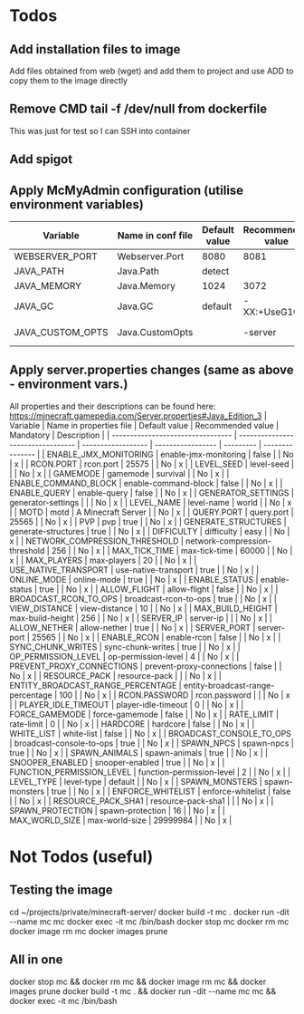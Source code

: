 # Todos

## Add installation files to image
Add files obtained from web (wget) and add them to project and use ADD to copy them to the image directly

## Remove CMD tail -f /dev/null from dockerfile
This was just for test so I can SSH into container

## Add spigot

## Apply McMyAdmin configuration (utilise environment variables)
| Variable         | Name in conf file | Default value | Recommended value | Mandatory | Description     |
| ---------------- | ----------------- | ------------- | ----------------- | --------- | --------------- |
| WEBSERVER_PORT   | Webserver.Port    | 8080          | 8081              | No        | x               |
| JAVA_PATH        | Java.Path         | detect        |                   | No        | x               |
| JAVA_MEMORY      | Java.Memory       | 1024          | 3072              | No        | x               |
| JAVA_GC          | Java.GC           | default       | -XX:+UseG1GC      | No        | x               |
| JAVA_CUSTOM_OPTS | Java.CustomOpts   |               | -server           | No        | Make it default?|


## Apply server.properties changes (same as above - environment vars.)
All properties and their descriptions can be found here: https://minecraft.gamepedia.com/Server.properties#Java_Edition_3
| Variable                          | Name in properties file           | Default value      | Recommended value | Mandatory | Description     |
| --------------------------------- | --------------------------------- | ------------------ | ----------------- | --------- | --------------- |
| ENABLE_JMX_MONITORING             | enable-jmx-monitoring             | false              |                   | No        | x               |
| RCON.PORT                         | rcon.port                         | 25575              |                   | No        | x               |
| LEVEL_SEED                        | level-seed                        |                    |                   | No        | x               |
| GAMEMODE                          | gamemode                          | survival           |                   | No        | x               |
| ENABLE_COMMAND_BLOCK              | enable-command-block              | false              |                   | No        | x               |
| ENABLE_QUERY                      | enable-query                      | false              |                   | No        | x               |
| GENERATOR_SETTINGS                | generator-settings                |                    |                   | No        | x               |
| LEVEL_NAME                        | level-name                        | world              |                   | No        | x               |
| MOTD                              | motd                              | A Minecraft Server |                   | No        | x               |
| QUERY.PORT                        | query.port                        | 25565              |                   | No        | x               |
| PVP                               | pvp                               | true               |                   | No        | x               |
| GENERATE_STRUCTURES               | generate-structures               | true               |                   | No        | x               |
| DIFFICULTY                        | difficulty                        | easy               |                   | No        | x               |
| NETWORK_COMPRESSION_THRESHOLD     | network-compression-threshold     | 256                |                   | No        | x               |
| MAX_TICK_TIME                     | max-tick-time                     | 60000              |                   | No        | x               |
| MAX_PLAYERS                       | max-players                       | 20                 |                   | No        | x               |
| USE_NATIVE_TRANSPORT              | use-native-transport              | true               |                   | No        | x               |
| ONLINE_MODE                       | online-mode                       | true               |                   | No        | x               |
| ENABLE_STATUS                     | enable-status                     | true               |                   | No        | x               |
| ALLOW_FLIGHT                      | allow-flight                      | false              |                   | No        | x               |
| BROADCAST_RCON_TO_OPS             | broadcast-rcon-to-ops             | true               |                   | No        | x               |
| VIEW_DISTANCE                     | view-distance                     | 10                 |                   | No        | x               |
| MAX_BUILD_HEIGHT                  | max-build-height                  | 256                |                   | No        | x               |
| SERVER_IP                         | server-ip                         |                    |                   | No        | x               |
| ALLOW_NETHER                      | allow-nether                      | true               |                   | No        | x               |
| SERVER_PORT                       | server-port                       | 25565              |                   | No        | x               |
| ENABLE_RCON                       | enable-rcon                       | false              |                   | No        | x               |
| SYNC_CHUNK_WRITES                 | sync-chunk-writes                 | true               |                   | No        | x               |
| OP_PERMISSION_LEVEL               | op-permission-level               | 4                  |                   | No        | x               |
| PREVENT_PROXY_CONNECTIONS         | prevent-proxy-connections         | false              |                   | No        | x               |
| RESOURCE_PACK                     | resource-pack                     |                    |                   | No        | x               |
| ENTITY_BROADCAST_RANGE_PERCENTAGE | entity-broadcast-range-percentage | 100                |                   | No        | x               |
| RCON.PASSWORD                     | rcon.password                     |                    |                   | No        | x               |
| PLAYER_IDLE_TIMEOUT               | player-idle-timeout               | 0                  |                   | No        | x               |
| FORCE_GAMEMODE                    | force-gamemode                    | false              |                   | No        | x               |
| RATE_LIMIT                        | rate-limit                        | 0                  |                   | No        | x               |
| HARDCORE                          | hardcore                          | false              |                   | No        | x               |
| WHITE_LIST                        | white-list                        | false              |                   | No        | x               |
| BROADCAST_CONSOLE_TO_OPS          | broadcast-console-to-ops          | true               |                   | No        | x               |
| SPAWN_NPCS                        | spawn-npcs                        | true               |                   | No        | x               |
| SPAWN_ANIMALS                     | spawn-animals                     | true               |                   | No        | x               |
| SNOOPER_ENABLED                   | snooper-enabled                   | true               |                   | No        | x               |
| FUNCTION_PERMISSION_LEVEL         | function-permission-level         | 2                  |                   | No        | x               |
| LEVEL_TYPE                        | level-type                        | default            |                   | No        | x               |
| SPAWN_MONSTERS                    | spawn-monsters                    | true               |                   | No        | x               |
| ENFORCE_WHITELIST                 | enforce-whitelist                 | false              |                   | No        | x               |
| RESOURCE_PACK_SHA1                | resource-pack-sha1                |                    |                   | No        | x               |
| SPAWN_PROTECTION                  | spawn-protection                  | 16                 |                   | No        | x               |
| MAX_WORLD_SIZE                    | max-world-size                    | 29999984           |                   | No        | x               |

# Not Todos (useful)
## Testing the image
cd ~/projects/private/minecraft-server/
docker build -t mc .
docker run -dit --name mc mc
docker exec -it mc /bin/bash
docker stop mc
docker rm mc
docker image rm mc
docker images prune

## All in one
docker stop mc && docker rm mc && docker image rm mc && docker images prune
docker build -t mc . && docker run -dit --name mc mc && docker exec -it mc /bin/bash
